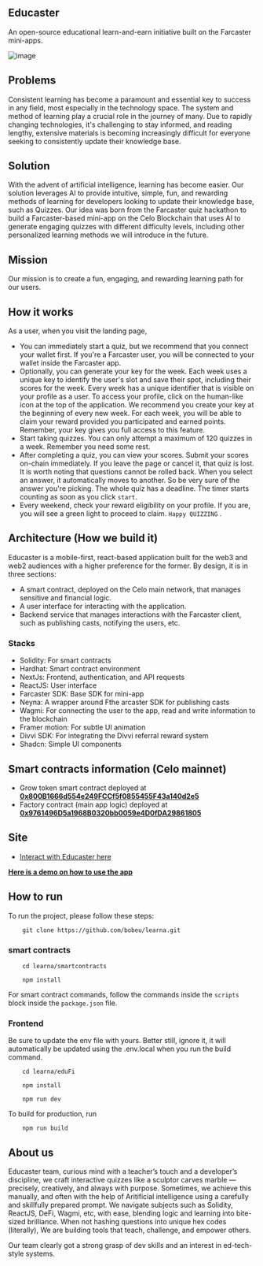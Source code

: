 ## Educaster

An open-source educational learn-and-earn initiative built on the Farcaster mini-apps.

![image](https://github.com/user-attachments/assets/1d8cccbf-4707-4624-8f35-76002977708a)

## Problems
Consistent learning has become a paramount and essential key to success in any field, most especially in the technology space. The system and method of learning play a crucial role in the journey of many. Due to rapidly changing technologies, it's challenging to stay informed, and reading lengthy, extensive materials is becoming increasingly difficult for everyone seeking to consistently update their knowledge base.

## Solution
With the advent of artificial intelligence, learning has become easier. Our solution leverages AI to provide intuitive, simple, fun, and rewarding methods of learning for developers looking to update their knowledge base, such as Quizzes. Our idea was born from the Farcaster quiz hackathon to build a Farcaster-based mini-app on the Celo Blockchain that uses AI to generate engaging quizzes with different difficulty levels, including other personalized learning methods we will introduce in the future.

## Mission
Our mission is to create a fun, engaging, and rewarding learning path for our users.

## How it works

As a user, when you visit the landing page,
- You can immediately start a quiz, but we recommend that you connect your wallet first. If you're a Farcaster user, you will be connected to your wallet inside the Farcaster app.
- Optionally, you can generate your key for the week. Each week uses a unique key to identify the user's slot and save their spot, including their scores for the week. Every week has a unique identifier that is visible on your profile as a user. To access your profile, click on the human-like icon at the top of the application. We recommend you create your key at the beginning of every new week. For each week, you will be able to claim your reward provided you participated and earned points. Remember, your key gives you full access to this feature.
- Start taking quizzes. You can only attempt a maximum of 120 quizzes in a week. Remember you need some rest.
- After completing a quiz, you can view your scores. Submit your scores on-chain immediately. If you leave the page or cancel it, that quiz is lost. It is worth noting that questions cannot be rolled back. When you select an answer, it automatically moves to another. So be very sure of the answer you're picking. The whole quiz has a deadline. The timer starts counting as soon as you click `start`.
- Every weekend, check your reward eligibility on your profile. If you are, you will see a green light to proceed to claim. `Happy QUIZZING` .


## Architecture (How we build it)

Educaster is a mobile-first, react-based application built for the web3 and web2 audiences with a higher preference for the former. By design, it is in three sections:

- A smart contract, deployed on the Celo main network, that manages sensitive and financial logic.
- A user interface for interacting with the application.
- Backend service that manages interactions with the Farcaster client, such as publishing casts, notifying the users, etc.

### Stacks
- Solidity: For smart contracts
- Hardhat: Smart contract environment
- NextJs: Frontend, authentication, and API requests
- ReactJS: User interface
- Farcaster SDK: Base SDK for mini-app
- Neyna: A wrapper around Fthe arcaster SDK for publishing casts
- Wagmi: For connecting the user to the app, read and write information to the blockchain
- Framer motion: For subtle UI animation
- Divvi SDK: For integrating the Divvi referral reward system
- Shadcn: Simple UI components

## Smart contracts information (Celo mainnet)
- Grow token smart contract deployed at __[0x800B1666d554e249FCCf5f0855455F43a140d2e5]()__ 
- Factory contract (main app logic) deployed at __[0x9761496D5a1968B0320bb0059e4D0fDA29861805]()__ 

## Site
- [Interact with Educaster here](https://learna.vercel.app)

__[Here is a demo on how to use the app]()__

## How to run
To run the project, please follow these steps:

```
    git clone https://github.com/bobeu/learna.git
```

### smart contracts

```
    cd learna/smartcontracts
```

```
    npm install
```

For smart contract commands, follow the commands inside the `scripts` block inside the `package.json` file.

### Frontend
Be sure to update the env file with yours. Better still, ignore it, it will automatically be updated using the .env.local when you run the build command. 

```
    cd learna/eduFi
```

```
    npm install
```

```
    npm run dev
```

To build for production, run

```
    npm run build
```

## About us

Educaster team, curious mind with a teacher’s touch and a developer’s discipline, we craft interactive quizzes like a sculptor carves marble — precisely, creatively, and always with purpose. Sometimes, we achieve this manually, and often with the help of Aritificial intelligence using a carefully and skillfully prepared prompt. We navigate subjects such as Solidity, ReactJS, DeFi, Wagmi, etc, with ease, blending logic and learning into bite-sized brilliance. When not hashing questions into unique hex codes (literally), We are building tools that teach, challenge, and empower others.

Our team clearly got a strong grasp of dev skills and an interest in ed-tech-style systems. 


<!-- 0xA7999939AD2BBD2c9571dE3F48210f491D0Dd204 GROWTOKEN -->

 <!-- 0xfFe64d3D0F7D1Bba456C7530206B7Ab3007F33AB Learna new -->
 